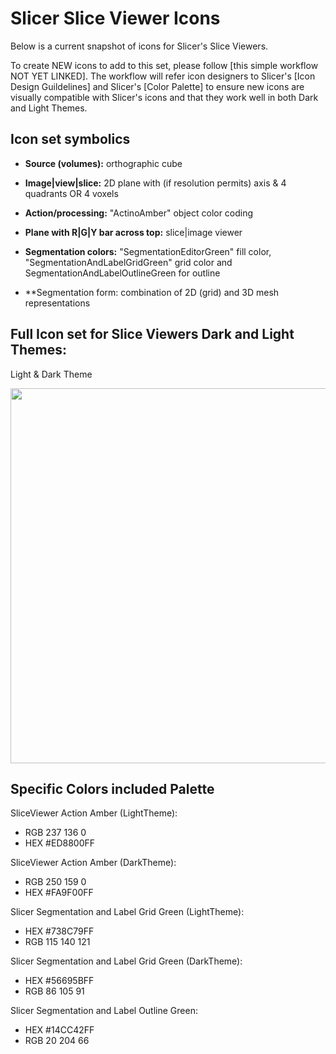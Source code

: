 # Slicer Slice Viewer Icons

Below is a current snapshot of icons for Slicer's Slice Viewers. 

To create NEW icons to add to this set, please follow [this simple workflow NOT YET LINKED]. The workflow will refer icon designers to Slicer's [Icon Design Guildelines] and Slicer's [Color Palette] to ensure new icons are visually compatible with Slicer's icons and that they work well in both Dark and Light Themes.

## Icon set symbolics

* **Source (volumes):** orthographic cube

* **Image|view|slice:** 2D plane with (if resolution permits) axis & 4 quadrants OR 4 voxels 

* **Action/processing:** "ActinoAmber" object color coding

* **Plane with R|G|Y bar across top:** slice|image viewer

* **Segmentation colors:** "SegmentationEditorGreen" fill color, "SegmentationAndLabelGridGreen" grid color and SegmentationAndLabelOutlineGreen for outline

* **Segmentation form: combination of 2D (grid) and 3D mesh representations

## Full Icon set for Slice Viewers Dark and Light Themes:

Light & Dark Theme 

<img src="https://github.com/user-attachments/assets/0589bf3a-0e70-4c8d-9c64-1bb820b18038" width="600">

## Specific Colors included Palette

SliceViewer Action Amber (LightTheme):
* RGB 237 136 0
* HEX #ED8800FF

SliceViewer Action Amber (DarkTheme):
* RGB 250 159 0
* HEX #FA9F00FF

Slicer Segmentation and Label Grid Green (LightTheme):
* HEX #738C79FF
* RGB 115 140 121

Slicer Segmentation and Label Grid Green (DarkTheme):
* HEX #56695BFF
* RGB 86 105 91

Slicer Segmentation and Label Outline Green:
* HEX #14CC42FF
* RGB 20 204 66 

